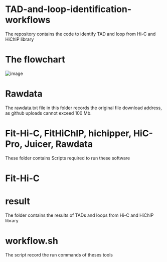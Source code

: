 # TAD-and-loop-identification-workflows
The repository contains the code to identify TAD and loop from Hi-C and HiChIP library
# The flowchart
![image](https://github.com/Bio-protocol/TAD-and-loop-identification-workflows/tree/master/workflow/Pipeline.png)
# Rawdata
The rawdata.txt file in this folder records the original file download address, as github uploads cannot exceed 100 Mb.
# Fit-Hi-C, FitHiChIP, hichipper, HiC-Pro, Juicer, Rawdata
These folder contains Scripts required to run these software
# Fit-Hi-C
# result
The folder contains the results of TADs and loops from Hi-C and HiChIP library
# workflow.sh
The script record the run commands of theses tools
